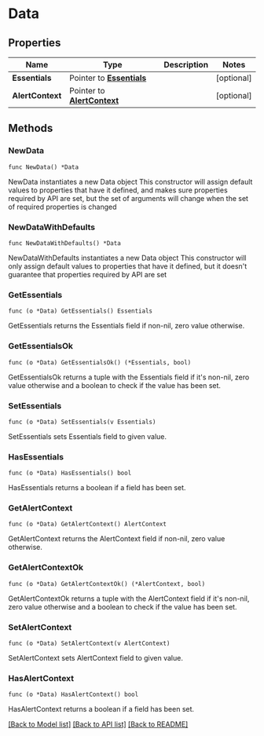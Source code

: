 # Data

## Properties

Name | Type | Description | Notes
------------ | ------------- | ------------- | -------------
**Essentials** | Pointer to [**Essentials**](Essentials.md) |  | [optional] 
**AlertContext** | Pointer to [**AlertContext**](AlertContext.md) |  | [optional] 

## Methods

### NewData

`func NewData() *Data`

NewData instantiates a new Data object
This constructor will assign default values to properties that have it defined,
and makes sure properties required by API are set, but the set of arguments
will change when the set of required properties is changed

### NewDataWithDefaults

`func NewDataWithDefaults() *Data`

NewDataWithDefaults instantiates a new Data object
This constructor will only assign default values to properties that have it defined,
but it doesn't guarantee that properties required by API are set

### GetEssentials

`func (o *Data) GetEssentials() Essentials`

GetEssentials returns the Essentials field if non-nil, zero value otherwise.

### GetEssentialsOk

`func (o *Data) GetEssentialsOk() (*Essentials, bool)`

GetEssentialsOk returns a tuple with the Essentials field if it's non-nil, zero value otherwise
and a boolean to check if the value has been set.

### SetEssentials

`func (o *Data) SetEssentials(v Essentials)`

SetEssentials sets Essentials field to given value.

### HasEssentials

`func (o *Data) HasEssentials() bool`

HasEssentials returns a boolean if a field has been set.

### GetAlertContext

`func (o *Data) GetAlertContext() AlertContext`

GetAlertContext returns the AlertContext field if non-nil, zero value otherwise.

### GetAlertContextOk

`func (o *Data) GetAlertContextOk() (*AlertContext, bool)`

GetAlertContextOk returns a tuple with the AlertContext field if it's non-nil, zero value otherwise
and a boolean to check if the value has been set.

### SetAlertContext

`func (o *Data) SetAlertContext(v AlertContext)`

SetAlertContext sets AlertContext field to given value.

### HasAlertContext

`func (o *Data) HasAlertContext() bool`

HasAlertContext returns a boolean if a field has been set.


[[Back to Model list]](../README.md#documentation-for-models) [[Back to API list]](../README.md#documentation-for-api-endpoints) [[Back to README]](../README.md)


